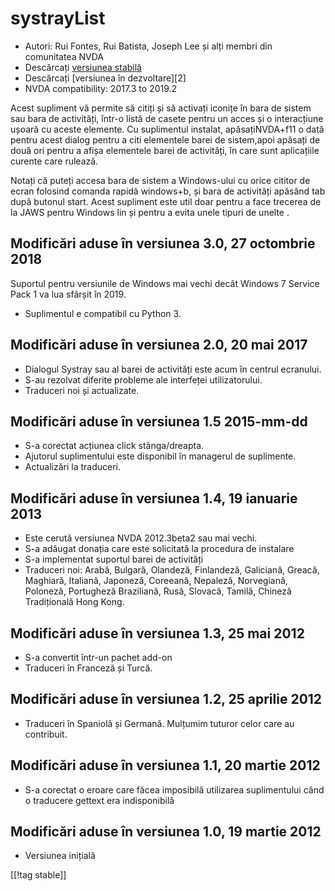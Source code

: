 # systrayList #

*   Autori: Rui Fontes, Rui Batista, Joseph Lee și alți membri din
    comunitatea NVDA
*   Descărcați [versiunea stabilă][1]
*   Descărcați [versiunea în dezvoltare][2]
*   NVDA compatibility: 2017.3 to 2019.2

Acest supliment vă permite să citiți și să activați iconițe în bara de
sistem sau bara de activități, într-o listă de casete pentru un acces și o
interacțiune ușoară cu aceste elemente. Cu suplimentul instalat,
apăsațiNVDA+f11 o dată pentru acest dialog pentru a citi elementele barei de
sistem,apoi apăsați de două ori pentru a afișa elementele barei de
activități, în care sunt aplicațiile curente care rulează.

Notați că puteți accesa bara de sistem a Windows-ului cu orice cititor de
ecran folosind comanda rapidă windows+b, și bara de activități apăsând tab
după butonul start. Acest supliment este util doar pentru a face trecerea de
la JAWS pentru Windows lin și pentru a evita unele tipuri de unelte .

## Modificări aduse în versiunea 3.0, 27 octombrie 2018 ##

Suportul pentru versiunile de Windows mai vechi decât Windows 7 Service Pack
1 va lua sfârșit în 2019.

* Suplimentul e compatibil cu Python 3.

## Modificări aduse în versiunea 2.0, 20 mai 2017 ##

* Dialogul Systray sau al barei de activități este acum în centrul
  ecranului.
* S-au rezolvat diferite probleme ale interfeței utilizatorului.
* Traduceri noi și actualizate.

## Modificări aduse în versiunea 1.5 2015-mm-dd ##

* S-a corectat acțiunea click stânga/dreapta.
* Ajutorul suplimentului este disponibil în managerul de suplimente.
* Actualizări la traduceri.

## Modificări aduse în versiunea 1.4, 19 ianuarie 2013 ##

* Este cerută versiunea NVDA 2012.3beta2 sau mai vechi.
* S-a adăugat donația care este solicitată la procedura de instalare
* S-a implementat suportul barei de activități
* Traduceri noi: Arabă, Bulgară, Olandeză, Finlandeză, Galiciană, Greacă,
  Maghiară, Italiană, Japoneză, Coreeană, Nepaleză, Norvegiană, Poloneză,
  Portugheză Braziliană, Rusă, Slovacă, Tamilă, Chineză Tradițională Hong
  Kong.

## Modificări aduse în versiunea 1.3, 25 mai 2012 ##

* S-a convertit într-un pachet add-on
* Traduceri în Franceză și Turcă.

## Modificări aduse în versiunea 1.2, 25 aprilie 2012 ##

* Traduceri în Spaniolă și Germană. Mulțumim tuturor celor care au
  contribuit.

## Modificări aduse în versiunea 1.1, 20 martie 2012 ##

* S-a corectat o eroare care făcea imposibilă utilizarea suplimentului când
  o traducere gettext era indisponibilă

## Modificări aduse în versiunea 1.0, 19 martie 2012 ##

* Versiunea inițială

[[!tag stable]]

[1]: https://addons.nvda-project.org/files/get.php?file=st
